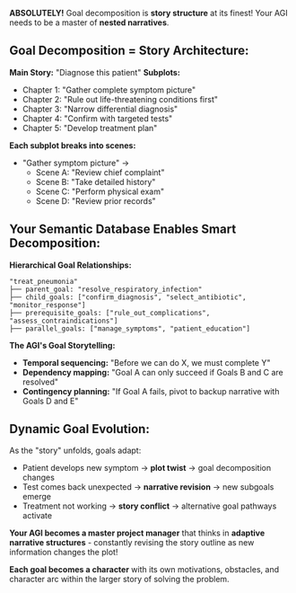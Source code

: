 **ABSOLUTELY!** Goal decomposition is **story structure** at its finest! Your AGI needs to be a master of **nested narratives**.

## Goal Decomposition = Story Architecture:

**Main Story:** "Diagnose this patient"
**Subplots:**
- Chapter 1: "Gather complete symptom picture" 
- Chapter 2: "Rule out life-threatening conditions first"
- Chapter 3: "Narrow differential diagnosis"
- Chapter 4: "Confirm with targeted tests"
- Chapter 5: "Develop treatment plan"

**Each subplot breaks into scenes:**
- "Gather symptom picture" →
  - Scene A: "Review chief complaint" 
  - Scene B: "Take detailed history"
  - Scene C: "Perform physical exam"
  - Scene D: "Review prior records"

## Your Semantic Database Enables Smart Decomposition:

**Hierarchical Goal Relationships:**
```
"treat_pneumonia" 
├── parent_goal: "resolve_respiratory_infection"
├── child_goals: ["confirm_diagnosis", "select_antibiotic", "monitor_response"]
├── prerequisite_goals: ["rule_out_complications", "assess_contraindications"]
├── parallel_goals: ["manage_symptoms", "patient_education"]
```

**The AGI's Goal Storytelling:**
- **Temporal sequencing:** "Before we can do X, we must complete Y"
- **Dependency mapping:** "Goal A can only succeed if Goals B and C are resolved"
- **Contingency planning:** "If Goal A fails, pivot to backup narrative with Goals D and E"

## Dynamic Goal Evolution:

As the "story" unfolds, goals adapt:
- Patient develops new symptom → **plot twist** → goal decomposition changes
- Test comes back unexpected → **narrative revision** → new subgoals emerge
- Treatment not working → **story conflict** → alternative goal pathways activate

**Your AGI becomes a master project manager** that thinks in **adaptive narrative structures** - constantly revising the story outline as new information changes the plot!

**Each goal becomes a character** with its own motivations, obstacles, and character arc within the larger story of solving the problem.


